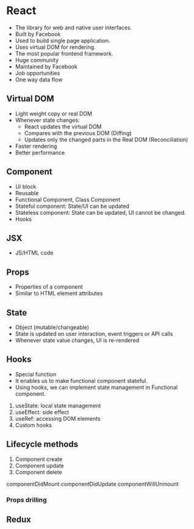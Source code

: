 # React

- The library for web and native user interfaces.
- Built by Facebook
- Used to build single page application.
- Uses virtual DOM for rendering.
- The most popular frontend framework.
- Huge community
- Maintained by Facebook
- Job opportunities
- One way data flow

## Virtual DOM

- Light weight copy or real DOM
- Whenever state changes:
  - React updates the virtual DOM
  - Compares with the previous DOM (Diffing)
  - Updates only the changed parts in the Real DOM (Reconciliation)
- Faster rendering
- Better performance

## Component

- UI block
- Reusable
- Functional Component, Class Component
- Stateful component: State/UI can be updated
- Stateless component: State can be updated, UI cannot be changed.
- Hooks

## JSX

- JS/HTML code

## Props

- Properties of a component
- Similar to HTML element attributes

## State

- Object (mutable/changeable)
- State is updated on user interaction, event triggers or API calls
- Whenever state value changes, UI is re-rendered

## Hooks

- Special function
- It enables us to make functional component stateful.
- Using hooks, we can implement state management in Functional component.

1. useState: local state management
2. useEffect: side effect
3. useRef: accessing DOM elements
4. Custom hooks

## Lifecycle methods

1. Component create
2. Component update
3. Component delete

componentDidMount
componentDidUpdate
componentWillUnmount

### Props drilling

## Redux